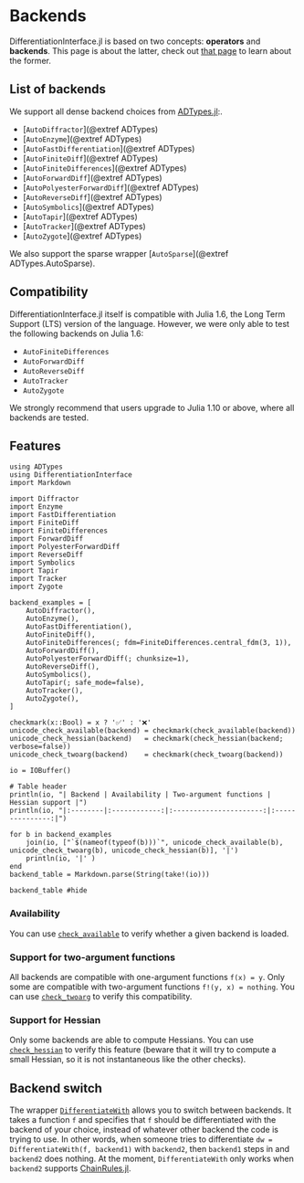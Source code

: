 # Backends

DifferentiationInterface.jl is based on two concepts: **operators** and **backends**.
This page is about the latter, check out [that page](@ref "Operators") to learn about the former.

## List of backends

We support all dense backend choices from [ADTypes.jl](https://github.com/SciML/ADTypes.jl):.

- [`AutoDiffractor`](@extref ADTypes)
- [`AutoEnzyme`](@extref ADTypes)
- [`AutoFastDifferentiation`](@extref ADTypes)
- [`AutoFiniteDiff`](@extref ADTypes)
- [`AutoFiniteDifferences`](@extref ADTypes)
- [`AutoForwardDiff`](@extref ADTypes)
- [`AutoPolyesterForwardDiff`](@extref ADTypes)
- [`AutoReverseDiff`](@extref ADTypes)
- [`AutoSymbolics`](@extref ADTypes)
- [`AutoTapir`](@extref ADTypes)
- [`AutoTracker`](@extref ADTypes)
- [`AutoZygote`](@extref ADTypes)

We also support the sparse wrapper [`AutoSparse`](@extref ADTypes.AutoSparse).

## Compatibility

DifferentiationInterface.jl itself is compatible with Julia 1.6, the Long Term Support (LTS) version of the language.
However, we were only able to test the following backends on Julia 1.6:

- `AutoFiniteDifferences`
- `AutoForwardDiff`
- `AutoReverseDiff`
- `AutoTracker`
- `AutoZygote`

We strongly recommend that users upgrade to Julia 1.10 or above, where all backends are tested.

## Features

```@setup backends
using ADTypes
using DifferentiationInterface
import Markdown

import Diffractor
import Enzyme
import FastDifferentiation
import FiniteDiff
import FiniteDifferences
import ForwardDiff
import PolyesterForwardDiff
import ReverseDiff
import Symbolics
import Tapir
import Tracker
import Zygote

backend_examples = [
    AutoDiffractor(),
    AutoEnzyme(),
    AutoFastDifferentiation(),
    AutoFiniteDiff(),
    AutoFiniteDifferences(; fdm=FiniteDifferences.central_fdm(3, 1)),
    AutoForwardDiff(),
    AutoPolyesterForwardDiff(; chunksize=1),
    AutoReverseDiff(),
    AutoSymbolics(),
    AutoTapir(; safe_mode=false),
    AutoTracker(),
    AutoZygote(),
]

checkmark(x::Bool) = x ? '✅' : '❌'
unicode_check_available(backend) = checkmark(check_available(backend))
unicode_check_hessian(backend)   = checkmark(check_hessian(backend; verbose=false))
unicode_check_twoarg(backend)    = checkmark(check_twoarg(backend))

io = IOBuffer()

# Table header 
println(io, "| Backend | Availability | Two-argument functions | Hessian support |")
println(io, "|:--------|:------------:|:----------------------:|:---------------:|")

for b in backend_examples
    join(io, ["`$(nameof(typeof(b)))`", unicode_check_available(b), unicode_check_twoarg(b), unicode_check_hessian(b)], '|')
    println(io, '|' )
end
backend_table = Markdown.parse(String(take!(io)))
```

```@example backends
backend_table #hide
```

### Availability

You can use [`check_available`](@ref) to verify whether a given backend is loaded.

### Support for two-argument functions

All backends are compatible with one-argument functions `f(x) = y`.
Only some are compatible with two-argument functions `f!(y, x) = nothing`.
You can use [`check_twoarg`](@ref) to verify this compatibility.

### Support for Hessian

Only some backends are able to compute Hessians.
You can use [`check_hessian`](@ref) to verify this feature (beware that it will try to compute a small Hessian, so it is not instantaneous like the other checks).

## Backend switch

The wrapper [`DifferentiateWith`](@ref) allows you to switch between backends.
It takes a function `f` and specifies that `f` should be differentiated with the backend of your choice, instead of whatever other backend the code is trying to use.
In other words, when someone tries to differentiate `dw = DifferentiateWith(f, backend1)` with `backend2`, then `backend1` steps in and `backend2` does nothing.
At the moment, `DifferentiateWith` only works when `backend2` supports [ChainRules.jl](https://github.com/JuliaDiff/ChainRules.jl).
